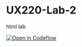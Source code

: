 # UX220-Lab-2
html lab

[![Open in Codeflow](https://developer.stackblitz.com/img/open_in_codeflow.svg)](https:///pr.new/Laurenkuivenhoven/UX220-Lab-2)
